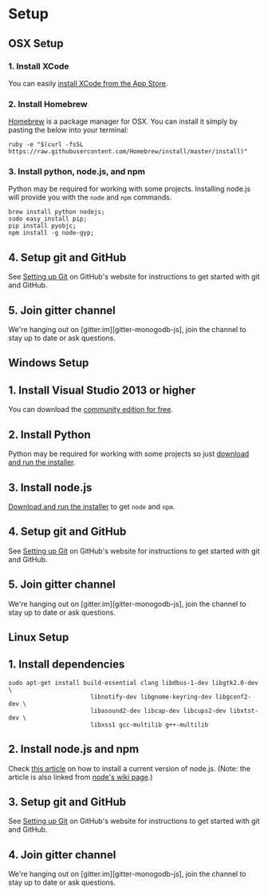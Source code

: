 # Setup

## OSX Setup

### 1. Install XCode

You can easily [install XCode from the App Store](https://itunes.apple.com/us/app/xcode/id497799835?mt=12).

### 2. Install Homebrew

[Homebrew](http://brew.sh/) is a package manager for OSX.  You can install it simply by pasting the below into your terminal:

```
ruby -e "$(curl -fsSL https://raw.githubusercontent.com/Homebrew/install/master/install)"
```

### 3. Install python, node.js, and npm

Python may be required for working with some projects.  Installing node.js will provide you with the `node` and `npm` commands.

```
brew install python nodejs;
sudo easy_install pip;
pip install pyobjc;
npm install -g node-gyp;
```

## 4. Setup git and GitHub

See [Setting up Git][git-setup]
on GitHub's website for instructions to get started with git and GitHub.

## 5. Join gitter channel

We're hanging out on [gitter.im][gitter-monogodb-js], join the channel to stay
up to date or ask questions.

## Windows Setup

## 1. Install Visual Studio 2013 or higher

You can download the [community edition for free](http://www.visualstudio.com/products/visual-studio-community-vs).

## 2. Install Python

Python may be required for working with some projects so just [download and run the installer](http://www.python.org/download/releases/2.7/).

## 3. Install node.js

[Download and run the installer][node-download] to get `node` and `npm`.

## 4. Setup git and GitHub

See [Setting up Git][git-setup]
on GitHub's website for instructions to get started with git and GitHub.

## 5. Join gitter channel

We're hanging out on [gitter.im][gitter-monogodb-js], join the channel to stay
up to date or ask questions.

## Linux Setup

## 1. Install dependencies

```
sudo apt-get install build-essential clang libdbus-1-dev libgtk2.0-dev \
                       libnotify-dev libgnome-keyring-dev libgconf2-dev \
                       libasound2-dev libcap-dev libcups2-dev libxtst-dev \
                       libxss1 gcc-multilib g++-multilib
```

## 2. Install node.js and npm

Check [this article][install-linux] on how to install
a current version of node.js. (Note: the article is also linked from
[node's wiki page][node-wiki-install].)

## 3. Setup git and GitHub

See [Setting up Git][git-setup]
on GitHub's website for instructions to get started with git and GitHub.

## 4. Join gitter channel

We're hanging out on [gitter.im][gitter-monogodb-js], join the channel to stay
up to date or ask questions.

[install-linux]: https://nodesource.com/blog/nodejs-v012-iojs-and-the-nodesource-linux-repositories
[node-download]: https://nodejs.org/download/
[node-wiki-install]: https://github.com/joyent/node/wiki/Installing-Node.js-via-package-manager
[git-setup]: https://help.github.com/articles/set-up-git/#setting-up-git
[gitter-mongodb-js]: https://gitter.im/mongodb-js/mongodb-js
